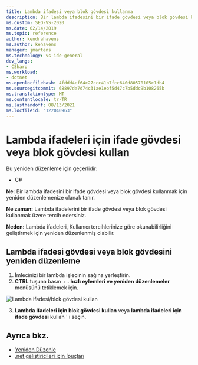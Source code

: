 ```yaml
---
title: Lambda ifadesi veya blok gövdesi kullanma
description: Bir lambda ifadesini bir ifade gövdesi veya blok gövdesi kullanmak üzere yeniden düzenleme için hızlı eylemler ve yeniden düzenlemeler menüsünü nasıl kullanacağınızı öğrenin.
ms.custom: SEO-VS-2020
ms.date: 02/14/2019
ms.topic: reference
author: kendrahavens
ms.author: kehavens
manager: jmartens
ms.technology: vs-ide-general
dev_langs:
- CSharp
ms.workload:
- dotnet
ms.openlocfilehash: 4fddd4ef64c27ccc41b7fcc640d80570105c1db4
ms.sourcegitcommit: 68897da7d74c31ae1ebf5d47c7b5ddc9b108265b
ms.translationtype: MT
ms.contentlocale: tr-TR
ms.lasthandoff: 08/13/2021
ms.locfileid: "122040963"
---
```

# <a name="use-expression-body-or-block-body-for-lambda-expressions"></a>Lambda ifadeleri için ifade gövdesi veya blok gövdesi kullan

Bu yeniden düzenleme için geçerlidir:

- C#

**Ne:** Bir lambda ifadesini bir ifade gövdesi veya blok gövdesi kullanmak için yeniden düzenlemenize olanak tanır.

**Ne zaman:** Lambda ifadelerini bir ifade gövdesi veya blok gövdesi kullanmak üzere tercih edersiniz.

**Neden:** Lambda ifadeleri, Kullanıcı tercihlerinize göre okunabilirliğini geliştirmek için yeniden düzenlenmiş olabilir.

## <a name="lambda-expression-body-or-block-body-refactoring"></a>Lambda ifadesi gövdesi veya blok gövdesini yeniden düzenleme

1. İmlecinizi bir lambda işlecinin sağına yerleştirin.
2. **CTRL** tuşuna basın + **.** **hızlı eylemleri ve yeniden düzenlemeler** menüsünü tetiklemek için.

  ![Lambda ifadesi/blok gövdesi kullan](media/block-body-lambda.png)

3. **Lambda ifadeleri için blok gövdesi kullan** veya **lambda ifadeleri için ifade gövdesi** kullan ' ı seçin.

## <a name="see-also"></a>Ayrıca bkz.

- [Yeniden Düzenle](../refactoring-in-visual-studio.md)
- [.net geliştiricileri için İpuçları](../csharp-developer-productivity.md)